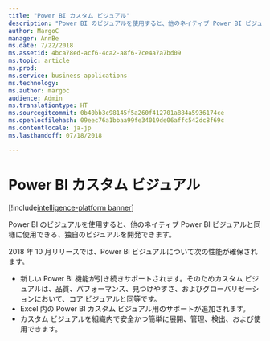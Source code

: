 ```yaml
---
title: "Power BI カスタム ビジュアル"
description: "Power BI のビジュアルを使用すると、他のネイティブ Power BI ビジュアルと同様に使用できる、独自のビジュアルを開発できます。"
author: MargoC
manager: AnnBe
ms.date: 7/22/2018
ms.assetid: 4bca78ed-acf6-4ca2-a8f6-7ce4a7a7bd09
ms.topic: article
ms.prod: 
ms.service: business-applications
ms.technology: 
ms.author: margoc
audience: Admin
ms.translationtype: HT
ms.sourcegitcommit: 0b40bb3c98145f5a260f412701a884a5936174ce
ms.openlocfilehash: 09eec76a1bbaa99fe34019de06affc542dc8f69c
ms.contentlocale: ja-jp
ms.lasthandoff: 07/18/2018

---
```


# <a name="power-bi-custom-visuals"></a>Power BI カスタム ビジュアル

[!include[intelligence-platform banner](../../includes/intelligence-platform.md)]



Power BI のビジュアルを使用すると、他のネイティブ Power BI ビジュアルと同様に使用できる、独自のビジュアルを開発できます。

2018 年 10 月リリースでは、Power BI ビジュアルについて次の性能が確保されます。

- 新しい Power BI 機能が引き続きサポートされます。そのためカスタム ビジュアルは、品質、パフォーマンス、見つけやすさ、およびグローバリゼーションにおいて、コア ビジュアルと同等です。
- Excel 内の Power BI カスタム ビジュアル用のサポートが追加されます。
- カスタム ビジュアルを組織内で安全かつ簡単に展開、管理、検出、および使用できます。





